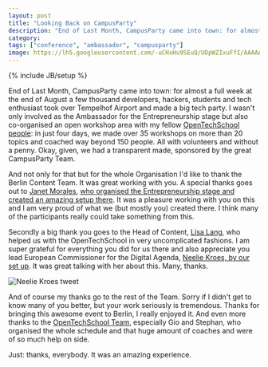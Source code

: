 ```yaml
---
layout: post
title: "Looking Back on CampusParty"
description: "End of Last Month, CampusParty came into town: for almost a full week at the end of August a few thousand developers, hackers, students and tech enthusiast took over Tempelhof Airport and made a big tech party. I wasn't only involved as the Ambassador for the Entrepreneurship stage but also co-organised an open workshop area with my fellow [OpenTechSchool people](http://blog.opentechschool.org/2012/08/looking-back-on-otscamp-at-campus-party-berlin.html). When looking back, the most important for me is to thank a few people I really enjoyed working with to get this done."
category: 
tags: ["conference", "ambassador", "campusparty"]
image: https://lh5.googleusercontent.com/-uCHxHu9SEuQ/UDpWZIxuFfI/AAAAAAAAADI/YST4v34SKTs/w974-h180/PANO_20120821_155041.jpg
---
```

{% include JB/setup %}

End of Last Month, CampusParty came into town: for almost a full week at the end of August a few thousand developers, hackers, students and tech enthusiast took over Tempelhof Airport and made a big tech party. I wasn't only involved as the Ambassador for the Entrepreneurship stage but also co-organised an open workshop area with my fellow [OpenTechSchool people](http://blog.opentechschool.org/2012/08/looking-back-on-otscamp-at-campus-party-berlin.html): in just four days, we made over 35 workshops on more than 20 topics and coached way beyond 150 people. All with volunteers and without a penny. Okay, given, we had a transparent made, sponsored by the great CampusParty Team.

And not only for that but for the whole Organisation I'd like to thank the Berlin Content Team. It was great working with you. A special thanks goes out to [Janet Morales](http://www.linkedin.com/pub/janet-morales/15/402/122), [who organised the Entrepreneurship stage and created an amazing setup there](http://www.campus-party.eu/2012/entrepreneurship.html). It was a pleasure working with you on this and I am very proud of what we (but mostly you) created there. I think many of the participants really could take something from this. 

Secondly a big thank you goes to the Head of Content, [Lisa Lang](http://de.linkedin.com/in/lilaworks), who helped us with the OpenTechSchool in very uncomplicated fashions. I am super grateful for everything you did for us there and also appreciate you lead European Commissioner for the Digital Agenda, [Neelie Kroes, by our set up](https://twitter.com/NeelieKroesEU/status/238928478630735873/photo/1). It was great talking with her about this. Many, thanks.

![Neelie Kroes tweet](http://blog.opentechschool.org/assets/content/tweet_by_neelie_kroes_about_ots_on_cp.png)

And of course my thanks go to the rest of the Team. Sorry if I didn't get to know many of you better, but your work seriously is tremendous. Thanks for bringing this awesome event to Berlin, I really enjoyed it. And even more thanks to the [OpenTechSchool Team](http://www.opentechschool.org), especially Gio and Stephan, who organised the whole schedule and that huge amount of coaches and were of so much help on side.

Just: thanks, everybody. It was an amazing experience.
